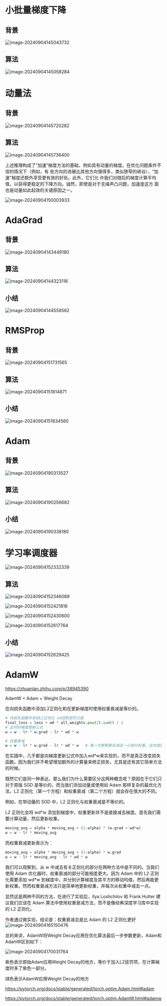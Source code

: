 



# 小批量梯度下降

## 背景

![image-20240904145043732](优化器.assets/image-20240904145043732.png)

## 算法

![image-20240904145058284](优化器.assets/image-20240904145058284.png)

# 动量法

## 背景

![image-20240904145720282](优化器.assets/image-20240904145720282.png)

## 算法

![image-20240904145736400](优化器.assets/image-20240904145736400.png)

上述推理构成了“加速”梯度方法的基础，例如具有动量的梯度。在优化问题条件不佳的情况下（例如，有 些方向的进展比其他方向慢得多，类似狭窄的峡谷），“加速”梯度还额外享受更有效的好处。此外，它们允 许我们对随后的梯度计算平均值，以获得更稳定的下降方向。诚然，即使是对于无噪声凸问题，加速度这方 面也是动量如此起效的关键原因之一。

![image-20240904150003933](优化器.assets/image-20240904150003933.png)

# AdaGrad

## 背景

![image-20240904143449180](优化器.assets/image-20240904143449180.png)

## 算法

![image-20240904144323116](优化器.assets/image-20240904144323116.png)

## 小结

![image-20240904144558562](优化器.assets/image-20240904144558562.png)

# RMSProp

## 背景

![image-20240904151731565](优化器.assets/image-20240904151731565.png)

## 算法

![image-20240904151814871](优化器.assets/image-20240904151814871.png)

## 小结

![image-20240904151834560](优化器.assets/image-20240904151834560.png)



# Adam

## 背景

![image-20240904190313527](优化器.assets/image-20240904190313527.png)

## 算法

![image-20240904190256682](优化器.assets/image-20240904190256682.png)

## 小结

![image-20240904190338180](优化器.assets/image-20240904190338180.png)

# 学习率调度器

![image-20240904152332339](优化器.assets/image-20240904152332339.png)

## 算法

![image-20240904152346089](优化器.assets/image-20240904152346089.png)

![image-20240904152421816](优化器.assets/image-20240904152421816.png)

![image-20240904152430600](优化器.assets/image-20240904152430600.png)

![image-20240904152617764](优化器.assets/image-20240904152617764.png)

## 小结

![image-20240904152629425](优化器.assets/image-20240904152629425.png)

# AdamW

https://zhuanlan.zhihu.com/p/38945390

AdamW = Adam + Weight Decay

在向损失函数中添加L2正则化和在更新梯度时使用权重衰减是等价的。

```python
# 向损失函数中添加L2正则化 wd控制惩罚力度
final_loss = loss + wd * all_weights.pow(2).sum() / 2
# 此时的梯度更新公式
w = w - lr * w.grad - lr * wd * w

# 权重衰减
w = w - lr * w.grad - lr * wd * w	# 每一次更新都会减去一小部分权重，这也就是「衰减」的来源。
```

在实践中，几乎都是向梯度更新公式中加入wd*w来实现的，而不是真正改变损失函数。因为我们并不希望增加额外的计算量来修正损失，尤其是还有其它简单方法的时候。

既然它们是同一种表达，那么我们为什么需要区分这两种概念呢？原因在于它们只对于原版 SGD 是等价的，而当我们添加动量或使用如 Adam 那样复杂的最优化方法，L2 正则化（第一个方程）和权重衰减（第二个方程）就会存在很大的不同。

例如，在带动量的 SGD 中，L2 正则化与权重衰减是不等价的。

L2 正则化会将 wd*w 添加到梯度中，权重更新并不是直接减去梯度。首先我们需要计算动量，然后更新权重。

```python
moving_avg = alpha * moving_avg + (1-alpha) * (w.grad + wd*w)
w = w - lr * moving_avg
```

而权重衰减更新表示为：

```python
moving_avg = alpha * moving_avg + (1-alpha) * w.grad 
w = w - lr * moving_avg - lr * wd * w
```

我们可以观察到，从 w 中减去有关正则化的部分在两种方法中是不同的。当我们使用 Adam 优化器时，权重衰减的部分可能相差更大。因为 Adam 中的 L2 正则化需要添加 wd*w 到梯度中，并分别计算梯度及其平方的移动均值，然后再能更新权重。然而权重衰减方法只是简单地更新权重，并每次从权重中减去一点。

显然这是两种不同的方法，在进行了实验后，Ilya Loshchilov 和 Frank Hutter 建议我们应该在 Adam 算法中使用权重衰减方法，而不是像经典深度学习库中实现的 L2 正则化。

作者通过做实验，结论是：权重衰减总是比 Adam 的 L2 正则化更好
![image-20240904165150476](优化器.assets/image-20240904165150476.png)

总的来讲，AdamW将Weight Decay应用在优化算法最后一步参数更新，Adam和AdamW区别如下：

![image-20240904170031764](优化器.assets/image-20240904170031764.png)

紫色表示原始Adam应用Weight Decay的地方，等价于加入L2惩罚项，在计算梯度时多了紫色一部分。

绿色表示AdamW应用Weight Decay的地方

https://pytorch.org/docs/stable/generated/torch.optim.Adam.html#adam

https://pytorch.org/docs/stable/generated/torch.optim.AdamW.html#adamw
